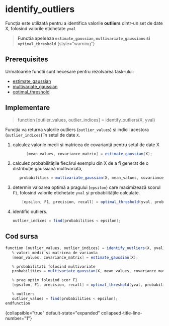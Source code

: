 # identify_outliers

Funcția este utilizată pentru a identifica valorile **outliers** dintr-un set de date X, folosind valorile etichetate `yval`

> **Functia apeleaza `estimate_gaussian`, `multivariate_gaussians` si `optimal_threshold`**
{style="warning"}

## Prerequisites

Urmatoarele functii sunt necesare pentru rezolvarea task-ului:
- [estimate_gaussian](estimate-gaussian.md)
- [multivariate_gaussian](multivariate-gaussian.md)
- [optimal_threshold](optimal-threshold.md)

## Implementare


>  function [outlier_values, outlier_indices] = identify_outliers(X, yval)

Funcția va returna valorile outliers (`outlier_values`) și indicii acestora (`outlier_indices`) în setul de date `X`.

1. calculez valorile medii și matricea de covarianță pentru setul de date X

   ```C#
         [mean_values, covariance_matrix] = estimate_gaussian(X);

   ```

2. calculez probabilitățile fiecărui exemplu din X de a fi generat de o distribuție gaussiană multivariată,

   ```C#
      probabilities = multivariate_gaussian(X, mean_values, covariance_matrix);

      ```

3. determin valoarea optimă a pragului (`epsilon`) care maximizează scorul `F1`, folosind valorile etichetate `yval` și probabilitățile calculate.

   ```C#
       [epsilon, F1, precision, recall] = optimal_threshold(yval, probabilities);

   ```

4. identific outliers.

   ```C#
   outlier_indices = find(probabilities < epsilon);
   ```

## Cod sursa

   ```C#
   function [outlier_values, outlier_indices] = identify_outliers(X, yval)
      % valori medii si matricea de varianta
      [mean_values, covariance_matrix] = estimate_gaussian(X);
  
      % probabilitati folosind multivariate
      probabilities = multivariate_gaussian(X, mean_values, covariance_matrix);
  
      % prag optim folosind scor F1
      [epsilon, F1, precision, recall] = optimal_threshold(yval, probabilities);
  
      % outliers
      outlier_values = find(probabilities < epsilon);
   endfunction

   ```
{collapsible="true" default-state="expanded" collapsed-title-line-number="1"}